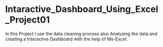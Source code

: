 # Intaractive_Dashboard_Using_Excel_Project01
In this Project I use the data cleaning process also Analysing the data and creating a Interactive Dashboard with the help of Ms-Excel.
